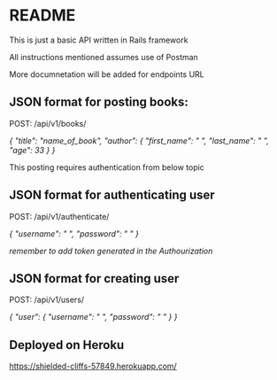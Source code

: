 # README

This is just a basic API written in Rails framework

All instructions mentioned assumes use of Postman


More documnetation will be added for endpoints URL

## JSON format for posting books:

POST: /api/v1/books/

*{
  "title": "name_of_book",
  "author": {
    "first_name": "  ",
    "last_name": "  ",
    "age": 33
  }
}*

This posting requires authentication from below topic

## JSON format for authenticating user

POST:  /api/v1/authenticate/

*{
  "username": "  ",
  "password": "  "
}*

*remember to add token generated in the Authourization*

## JSON format for creating user

POST: /api/v1/users/

*{
    "user": {
        "username": "  ",
        "password": "  "
    }
}*

## Deployed on Heroku
https://shielded-cliffs-57849.herokuapp.com/
